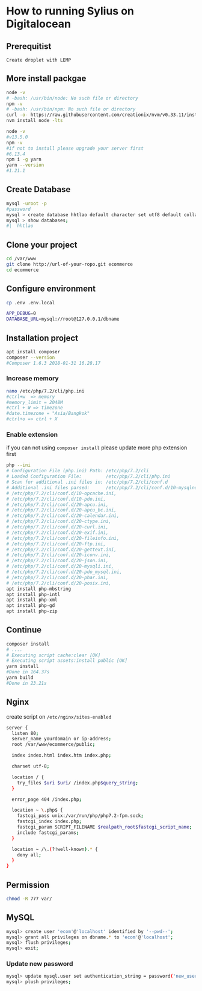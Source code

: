 # How to running Sylius on Digitalocean

## Prerequitist

`Create droplet with LEMP`

## More install packgae

```bash
node -v
# -bash: /usr/bin/node: No such file or directory
npm -v
# -bash: /usr/bin/npm: No such file or directory
curl -o- https://raw.githubusercontent.com/creationix/nvm/v0.33.11/install.sh | bash
nvm install node -lts
```

```bash
node -v
#v13.5.0
npm -v
#if not to install please upgrade your server first
#6.13.4
npm i -g yarn
yarn --version
#1.21.1
```

## Create Database

```bash
mysql -uroot -p
#password
mysql > create database hhtlao default character set utf8 default collate utf8_general_ci;
mysql > show databases;
#|  hhtlao
```

## Clone your project

```bash
cd /var/www
git clone http://url-of-your-ropo.git ecommerce
cd ecommerce
```

## Configure environment

```bash
cp .env .env.local
```

```bash
APP_DEBUG=0
DATABASE_URL=mysql://root@127.0.0.1/dbname
```

## Installation project

```bash
apt install composer
composer --version
#Composer 1.6.3 2018-01-31 16.28.17
```

### Increase memory

```bash
nano /etc/php/7.2/cli/php.ini
#ctrl+w  => memory
#memory_limit = 2048M
#ctrl + W => timezone
#date.timezone = "Asia/Bangkok"
#ctrl+o => ctrl + X
```

### Enable extension

if you can not using `composer install` please update more php extension first

```bash
php --ini
# Configuration File (php.ini) Path: /etc/php/7.2/cli
# Loaded Configuration File:         /etc/php/7.2/cli/php.ini
# Scan for additional .ini files in: /etc/php/7.2/cli/conf.d
# Additional .ini files parsed:      /etc/php/7.2/cli/conf.d/10-mysqlnd.ini,
# /etc/php/7.2/cli/conf.d/10-opcache.ini,
# /etc/php/7.2/cli/conf.d/10-pdo.ini,
# /etc/php/7.2/cli/conf.d/20-apcu.ini,
# /etc/php/7.2/cli/conf.d/20-apcu_bc.ini,
# /etc/php/7.2/cli/conf.d/20-calendar.ini,
# /etc/php/7.2/cli/conf.d/20-ctype.ini,
# /etc/php/7.2/cli/conf.d/20-curl.ini,
# /etc/php/7.2/cli/conf.d/20-exif.ini,
# /etc/php/7.2/cli/conf.d/20-fileinfo.ini,
# /etc/php/7.2/cli/conf.d/20-ftp.ini,
# /etc/php/7.2/cli/conf.d/20-gettext.ini,
# /etc/php/7.2/cli/conf.d/20-iconv.ini,
# /etc/php/7.2/cli/conf.d/20-json.ini,
# /etc/php/7.2/cli/conf.d/20-mysqli.ini,
# /etc/php/7.2/cli/conf.d/20-pdo_mysql.ini,
# /etc/php/7.2/cli/conf.d/20-phar.ini,
# /etc/php/7.2/cli/conf.d/20-posix.ini,
apt install php-mbstring
apt install php-intl
apt install php-xml
apt install php-gd
apt install php-zip
```

## Continue

```bash
composer install
# ....
# Executing script cache:clear [OK]
# Executing script assets:install public [OK]
yarn install
#Done in 164.37s
yarn build
#Done in 23.21s
```

## Nginx

create script on `/etc/nginx/sites-enabled`

```bash
server {
  listen 80;
  server_name yourdomain or ip-address;
  root /var/www/ecommerce/public;

  index index.html index.htm index.php;

  charset utf-8;

  location / {
    try_files $uri $uri/ /index.php$query_string;
  }

  error_page 404 /index.php;

  location ~ \.php$ {
    fastcgi_pass unix:/var/run/php/php7.2-fpm.sock;
    fastcgi_index index.php;
    fastcgi_param SCRIPT_FILENAME $realpath_root$fastcgi_script_name;
    include fastcgi_params;
  }

  location ~ /\.(?!well-known).* {
    deny all;
  }
}
```

## Permission

```bash
chmod -R 777 var/
```

## MySQL

```bash
mysql> create user 'ecom'@'localhost' identified by '--pwd--';
mysql> grant all privileges on dbname.* to 'ecom'@'localhost';
mysql> flush privileges;
mysql> exit;
```

### Update new password

```bash
mysql> update mysql.user set authentication_string = password('new_user_password') where User = 'ecom' and Host = 'localhost';
mysql> plush privileges;
 ```
